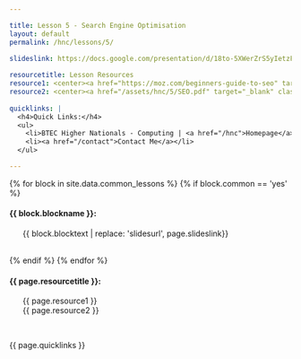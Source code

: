 ```yaml
---

title: Lesson 5 - Search Engine Optimisation
layout: default
permalink: /hnc/lessons/5/
    
slideslink: https://docs.google.com/presentation/d/18to-5XWerZrS5yIetzFZrXl7BaVSudATinlDSZptKdc/export/pdf

resourcetitle: Lesson Resources
resource1: <center><a href="https://moz.com/beginners-guide-to-seo" target="_blank" class="btn btn-ghost">Beginners' Guide to SEO (site)</a></center>
resource2: <center><a href="/assets/hnc/5/SEO.pdf" target="_blank" class="btn btn-ghost">Download Beginners' Guide to SEO (pdf)</a></center>
  
quicklinks: |
  <h4>Quick Links:</h4>
  <ul>
    <li>BTEC Higher Nationals - Computing | <a href="/hnc">Homepage</a> | <a href="/hnc/lessons/0/">Lesson 0 - Introduction</a></li>
    <li><a href="/contact">Contact Me</a></li>
  </ul> 

---
```


{% for block in site.data.common_lessons %}
  {% if block.common == 'yes' %}
  <h4 id="{{ block.idtag }}">{{ block.blockname }}:</h4>
  <ul>
    {{ block.blocktext | replace: 'slidesurl', page.slideslink}}
  </ul>
  <br/>
  {% endif %}
{% endfor %}

<h4>{{ page.resourcetitle }}:</h4>
<ul style="list-style-type:disc;">
  {{ page.resource1 }}
  <br/>
  {{ page.resource2 }}
</ul>
<br/>

{{ page.quicklinks }}

<br/>
